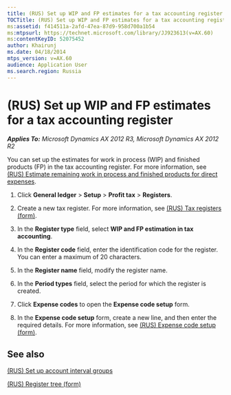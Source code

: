 ```yaml
---
title: (RUS) Set up WIP and FP estimates for a tax accounting register
TOCTitle: (RUS) Set up WIP and FP estimates for a tax accounting register
ms:assetid: f414511a-2afd-47ea-87d9-958d700a1b54
ms:mtpsurl: https://technet.microsoft.com/library/JJ923613(v=AX.60)
ms:contentKeyID: 52075452
author: Khairunj
ms.date: 04/18/2014
mtps_version: v=AX.60
audience: Application User
ms.search.region: Russia
---
```


# (RUS) Set up WIP and FP estimates for a tax accounting register 


_**Applies To:** Microsoft Dynamics AX 2012 R3, Microsoft Dynamics AX 2012 R2_

You can set up the estimates for work in process (WIP) and finished products (FP) in the tax accounting register. For more information, see [(RUS) Estimate remaining work in process and finished products for direct expenses](rus-estimate-remaining-work-in-process-and-finished-products-for-direct-expenses.md).

1.  Click **General ledger** \> **Setup** \> **Profit tax** \> **Registers**.

2.  Create a new tax register. For more information, see [(RUS) Tax registers (form)](https://technet.microsoft.com/library/jj853195\(v=ax.60\)).

3.  In the **Register type** field, select **WIP and FP estimation in tax accounting**.

4.  In the **Register code** field, enter the identification code for the register. You can enter a maximum of 20 characters.

5.  In the **Register name** field, modify the register name.

6.  In the **Period types** field, select the period for which the register is created.

7.  Click **Expense codes** to open the **Expense code setup** form.

8.  In the **Expense code setup** form, create a new line, and then enter the required details. For more information, see [(RUS) Expense code setup (form)](https://technet.microsoft.com/library/jj839690\(v=ax.60\)).

## See also

[(RUS) Set up account interval groups](rus-set-up-account-interval-groups.md)

[(RUS) Register tree (form)](https://technet.microsoft.com/library/jj665403\(v=ax.60\))

  


